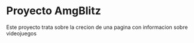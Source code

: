 # Proyecto AmgBlitz
Este proyecto trata sobre la crecion de una pagina con informacion sobre videojuegos